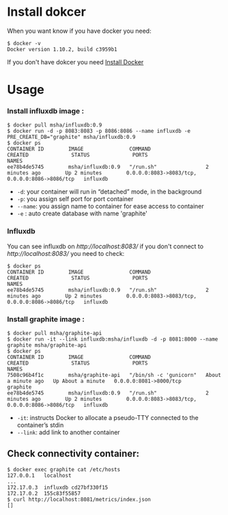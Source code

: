 # Install dokcer
When you want know if you have docker you need:

    $ docker -v
    Docker version 1.10.2, build c3959b1

If you don't have dokcer you need [Install Docker](https://docs.docker.com/engine/installation/linux/ubuntulinux/)
# Usage
### **Install influxdb image :**

    $ docker pull msha/influxdb:0.9
    $ docker run -d -p 8083:8083 -p 8086:8086 --name influxdb -e PRE_CREATE_DB="graphite" msha/influxdb:0.9
    $ docker ps
    CONTAINER ID        IMAGE               COMMAND                  CREATED              STATUS              PORTS                                            NAMES
    ee78b4de5745        msha/influxdb:0.9   "/run.sh"                2 minutes ago        Up 2 minutes        0.0.0.0:8083->8083/tcp, 0.0.0.0:8086->8086/tcp   influxdb
    
* `-d`: your container will run in “detached” mode, in the background
* `-p`: you assign self port for port container
* `--name`: you assign name to container for ease access to container
* `-e` : auto create database with name 'graphite'

### **Influxdb**
You can see influxdb on *http://localhost:8083/* if you don't connect to *http://localhost:8083/* you need to check:

    $ docker ps
    CONTAINER ID        IMAGE               COMMAND                  CREATED              STATUS              PORTS                                            NAMES
    ee78b4de5745        msha/influxdb:0.9   "/run.sh"                2 minutes ago        Up 2 minutes        0.0.0.0:8083->8083/tcp, 0.0.0.0:8086->8086/tcp   influxdb
    
### **Install graphite image :**

    $ docker pull msha/graphite-api
    $ docker run -it --link influxdb:msha/influxdb -d -p 8081:8000 --name graphite msha/graphite-api
    $ docker ps
    CONTAINER ID        IMAGE               COMMAND                  CREATED              STATUS              PORTS                                            NAMES
    7508c96b4f1c        msha/graphite-api   "/bin/sh -c 'gunicorn"   About a minute ago   Up About a minute   0.0.0.0:8081->8000/tcp                           graphite
    ee78b4de5745        msha/influxdb:0.9   "/run.sh"                2 minutes ago        Up 2 minutes        0.0.0.0:8083->8083/tcp, 0.0.0.0:8086->8086/tcp   influxdb
* `-it`: instructs Docker to allocate a pseudo-TTY connected to the container’s stdin
* `--link`: add link to another container

## Check connectivity container:

    $ docker exec graphite cat /etc/hosts
    127.0.0.1	localhost
    ...
    172.17.0.3	influxdb cd27bf330f15
    172.17.0.2	155c83f55857
    $ curl http://localhost:8081/metrics/index.json
    []
